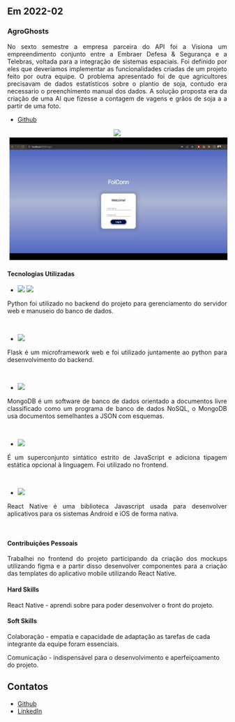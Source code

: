 
## Em 2022-02

### AgroGhosts
<p align="justify">No sexto semestre a empresa parceira do API foi a Visiona um empreendimento conjunto entre a Embraer Defesa & Segurança e a Telebras, voltada para a integração de sistemas espaciais. Foi definido por eles que deveríamos implementar as funcionalidades criadas de um projeto feito por outra equipe. O problema apresentado foi de que agricultores precisavam de dados estatísticos sobre o plantio de soja, contudo era necessario o preenchimento manual dos dados. A solução proposta era da criação de uma AI que fizesse a contagem de vagens e grãos de soja a a partir de uma foto.</p>

- [Github](https://github.com/Agroghosts/eSoja#readme) <br>

<div align="center">
  <img src="https://github.com/levizoca/Portfolio/blob/2022-01/Imagens/Sprint 3.gif" width="250" hspace="5"/>
  <img src="https://github.com/levizoca/Portfolio/blob/2022-01/Imagens/Sprint2-Web.gif" width="500" hspace="5"/><br>
</div>

#### Tecnologias Utilizadas
- <img src="https://img.shields.io/badge/Python-3776AB?style=for-the-badge&logo=python&logoColor=white"/> <img src="https://img.shields.io/badge/Flask-000000?style=for-the-badge&logo=flask&logoColor=white"/>
<p align="justify"> Python foi utilizado no backend do projeto para gerenciamento do servidor web e manuseio do banco de dados.</p><br>

- <img src="https://img.shields.io/badge/Flask-000000?style=for-the-badge&logo=flask&logoColor=white"/>
<p align="justify"> Flask é um microframework web  e foi utilizado juntamente ao python para desenvolvimento do backend.</p><br>

- <img src="https://img.shields.io/badge/MongoDB-4EA94B?style=for-the-badge&logo=mongodb&logoColor=white"/>
<p align="justify"> MongoDB é um software de banco de dados orientado a documentos livre classificado como um programa de banco de dados NoSQL, o MongoDB usa documentos semelhantes a JSON com esquemas.</p><br>

- <img src="https://img.shields.io/badge/TypeScript-007ACC?style=for-the-badge&logo=typescript&logoColor=white"/>
<p align="justify"> É um superconjunto sintático estrito de JavaScript e adiciona tipagem estática opcional à linguagem. Foi utilizado no frontend.</p><br>

- <img src="https://img.shields.io/badge/React_Native-20232A?style=for-the-badge&logo=react&logoColor=61DAFB"/>
<p align="justify"> React Native é uma biblioteca Javascript usada para desenvolver aplicativos para os sistemas Android e iOS de forma nativa.</p><br>

#### Contribuições Pessoais
<p align="justify"> Trabalhei no frontend do projeto participando da criação dos mockups utilizando figma e a partir disso desenvolver componentes para a criação das templates do aplicativo mobile utilizando React Native.
</p>
  
#### Hard Skills
React Native - aprendi sobre para poder desenvolver o front do projeto.

#### Soft Skills
Colaboração - empatia e capacidade de adaptação as tarefas de cada integrante da equipe foram essenciais.

Comunicação - indispensável para o desenvolvimento e aperfeiçoamento do projeto.

## Contatos
* [Github](https://github.com/levizoca)
* [LinkedIn](https://www.linkedin.com/in/levi-motta-5001a2173/)
